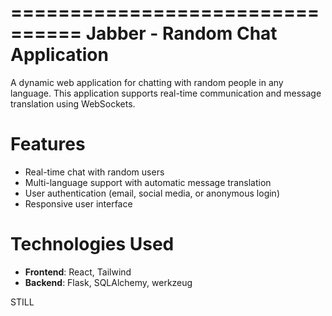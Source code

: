 ================================
Jabber - Random Chat Application 
=================================

A dynamic web application for chatting with random people in any language. This application supports real-time communication and message translation using WebSockets.

Features
========
- Real-time chat with random users
- Multi-language support with automatic message translation
- User authentication (email, social media, or anonymous login)
- Responsive user interface

Technologies Used
=================
- **Frontend**: React, Tailwind
- **Backend**: Flask,  SQLAlchemy, werkzeug

STILL 
